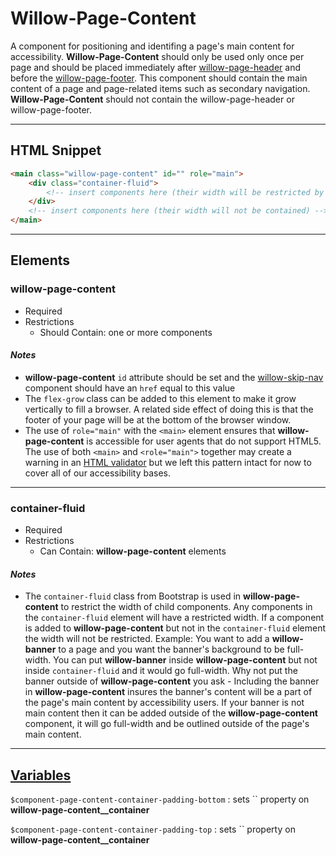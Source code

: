 # **Willow-Page-Content**

A component for positioning and identifing a page's main content for accessibility.  **Willow-Page-Content** should only be used only once per page and should be placed immediately after [willow-page-header](../page-header) and before the [willow-page-footer](../page-footer). This component should contain the main content of a page and page-related items such as secondary navigation. **Willow-Page-Content** should not contain the willow-page-header or willow-page-footer.

---

## HTML Snippet

```html
<main class="willow-page-content" id="" role="main">
    <div class="container-fluid">
        <!-- insert components here (their width will be restricted by container-fluid) -->
    </div>
    <!-- insert components here (their width will not be contained) -->
</main>
```

---

## Elements

### willow-page-content

- Required
- Restrictions
  - Should Contain: one or more components

#### _Notes_

- **willow-page-content** `id` attribute should be set and the [willow-skip-nav](../skip-nav) component should have an `href` equal to this value
- The `flex-grow` class can be added to this element to make it grow vertically to fill a browser. A related side effect of doing this is that the footer of your page will be at the bottom of the browser window.
- The use of `role="main"` with the `<main>` element ensures that **willow-page-content** is accessible for user agents that do not support HTML5. The use of both `<main>` and `<role="main">` together may create a warning in an [HTML validator](https://validator.w3.org/) but we left this pattern intact for now to cover all of our accessibility bases.

---

### container-fluid

- Required
- Restrictions
  - Can Contain: **willow-page-content** elements

#### _Notes_

- The `container-fluid` class from Bootstrap is used in **willow-page-content** to restrict the width of child components. Any components in the `container-fluid` element will have a restricted width.  If a component is added to **willow-page-content** but not in the `container-fluid` element the width will not be restricted. Example: You want to add a **willow-banner** to a page and you want the banner's background to be full-width. You can put **willow-banner** inside **willow-page-content** but not inside `container-fluid` and it would go full-width.  Why not put the banner outside of **willow-page-content** you ask - Including the banner in **willow-page-content** insures the banner's content will be a part of the page's main content by accessibility users. If your banner is not main content then it can be added outside of the **willow-page-content** component, it will go full-width and be outlined outside of the page's main content.

---

## [Variables](./styles/_default-variables.scss)

`$component-page-content-container-padding-bottom` : sets `` property on **willow-page-content__container**

`$component-page-content-container-padding-top` : sets `` property on **willow-page-content__container**
